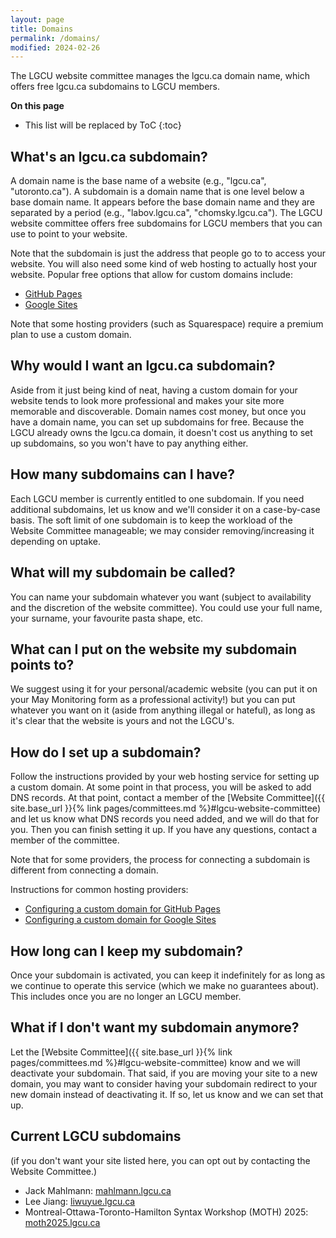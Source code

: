 ```yaml
---
layout: page
title: Domains
permalink: /domains/
modified: 2024-02-26
---
```


The LGCU website committee manages the lgcu.ca domain name, which offers free lgcu.ca subdomains to LGCU members.

**On this page**
* This list will be replaced by ToC
{:toc}


## What's an lgcu.ca subdomain?

A domain name is the base name of a website (e.g., "lgcu.ca", "utoronto.ca"). A subdomain is a domain name that is one level below a base domain name. It appears before the base domain name and they are separated by a period (e.g., "labov.lgcu.ca", "chomsky.lgcu.ca"). The LGCU website committee offers free subdomains for LGCU members that you can use to point to your website.

Note that the subdomain is just the address that people go to to access your website. You will also need some kind of web hosting to actually host your website. Popular free options that allow for custom domains include:

- [GitHub Pages](http://pages.github.com)
- [Google Sites](http://sites.google.com)

Note that some hosting providers (such as Squarespace) require a premium plan to use a custom domain.

## Why would I want an lgcu.ca subdomain?

Aside from it just being kind of neat, having a custom domain for your website tends to look more professional and makes your site more memorable and discoverable. Domain names cost money, but once you have a domain name, you can set up subdomains for free. Because the LGCU already owns the lgcu.ca domain, it doesn't cost us anything to set up subdomains, so you won't have to pay anything either.

## How many subdomains can I have?

Each LGCU member is currently entitled to one subdomain. If you need additional subdomains, let us know and we'll consider it on a case-by-case basis. The soft limit of one subdomain is to keep the workload of the Website Committee manageable; we may consider removing/increasing it depending on uptake.

## What will my subdomain be called?

You can name your subdomain whatever you want (subject to availability and the discretion of the website committee). You could use your full name, your surname, your favourite pasta shape, etc.

## What can I put on the website my subdomain points to?

We suggest using it for your personal/academic website (you can put it on your May Monitoring form as a professional activity!) but you can put whatever you want on it (aside from anything illegal or hateful), as long as it's clear that the website is yours and not the LGCU's.

## How do I set up a subdomain?

Follow the instructions provided by your web hosting service for setting up a custom domain. At some point in that process, you will be asked to add DNS records. At that point, contact a member of the [Website Committee]({{ site.base_url }}{% link pages/committees.md %}#lgcu-website-committee) and let us know what DNS records you need added, and we will do that for you. Then you can finish setting it up. If you have any questions, contact a member of the committee.

Note that for some providers, the process for connecting a subdomain is different from connecting a domain.

Instructions for common hosting providers:

- [Configuring a custom domain for GitHub Pages](https://docs.github.com/en/pages/configuring-a-custom-domain-for-your-github-pages-site)
- [Configuring a custom domain for Google Sites](https://support.google.com/sites/answer/9068867?hl=en)

## How long can I keep my subdomain?

Once your subdomain is activated, you can keep it indefinitely for as long as we continue to operate this service (which we make no guarantees about). This includes once you are no longer an LGCU member.

## What if I don't want my subdomain anymore?

Let the [Website Committee]({{ site.base_url }}{% link pages/committees.md %}#lgcu-website-committee) know and we will deactivate your subdomain. That said, if you are moving your site to a new domain, you may want to consider having your subdomain redirect to your new domain instead of deactivating it. If so, let us know and we can set that up.

## Current LGCU subdomains

(if you don't want your site listed here, you can opt out by contacting the Website Committee.)

- Jack Mahlmann: [mahlmann.lgcu.ca](https://mahlmann.lgcu.ca)
- Lee Jiang: [liwuyue.lgcu.ca](https://liwuyue.lgcu.ca/)
- Montreal-Ottawa-Toronto-Hamilton Syntax Workshop (MOTH) 2025: [moth2025.lgcu.ca](https://moth2025.lgcu.ca/)
